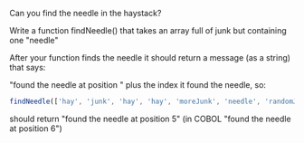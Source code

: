 Can you find the needle in the haystack?

Write a function findNeedle() that takes an array full of junk but containing one "needle"

After your function finds the needle it should return a message (as a string) that says:

"found the needle at position " plus the index it found the needle, so:
``` js
findNeedle(['hay', 'junk', 'hay', 'hay', 'moreJunk', 'needle', 'randomJunk'])
```
should return "found the needle at position 5" (in COBOL "found the needle at position 6")

